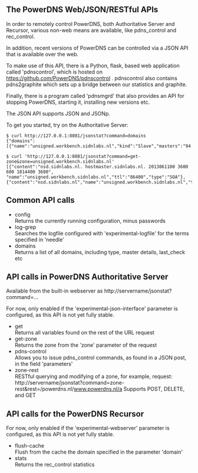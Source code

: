 ## The PowerDNS Web/JSON/RESTful APIs
In order to remotely control PowerDNS, both Authoritative Server and Recursor, various non-web means are available, like pdns_control 
and rec_control.

In addition, recent versions of PowerDNS can be controlled via a JSON API that is available over the web.

To make use of this API, there is a Python, flask, based web application called 'pdnscontrol', which is hosted on https://github.com/PowerDNS/pdnscontrol . pdnscontrol also contains pdns2graphite which sets up a bridge between our statistics and graphite.

Finally, there is a program called 'pdnsmgrd' that also provides an API for stopping PowerDNS, starting it, installing new versions etc. 

The JSON API supports JSON and JSONp.

To get you started, try on the Authoritative Server:

    $ curl http://127.0.0.1:8081/jsonstat?command=domains
    {"domains":[{"name":"unsigned.workbench.sidnlabs.nl","kind":"Slave","masters":"94.198.152.169","serial":2013061100,"notified_serial":3519254080,"last_check":1371046625}]}

    $ curl 'http://127.0.0.1:8081/jsonstat?command=get-zone&zone=unsigned.workbench.sidnlabs.nl'
    [{"content":"nsd.sidnlabs.nl. hostmaster.sidnlabs.nl. 2013061100 3600 600 1814400 3600",
    "name":"unsigned.workbench.sidnlabs.nl","ttl":"86400","type":"SOA"},
    {"content":"nsd.sidnlabs.nl","name":"unsigned.workbench.sidnlabs.nl","ttl":"3600","type":"NS"},...


Common API calls
----------------
 * config  
   Returns the currently running configuration, minus passwords
 * log-grep  
   Searches the logfile configured with 'experimental-logfile' for the terms specified in 'needle'
 * domains  
   Returns a list of all domains, including type, master details, last_check etc

API calls in PowerDNS Authoritative Server
------------------------------------------
Available from the built-in webserver as http://servername/jsonstat?command=...

For now, only enabled if the 'experimental-json-interface' parameter is configured, as this API is not yet fully stable.

 * get  
   Returns all variables found on the rest of the URL request
 * get-zone  
   Returns the zone from the 'zone' parameter of the request
 * pdns-control  
   Allows you to issue pdns_control commands, as found in a JSON post, in the field 'parameters'
 * zone-rest  
   RESTful querying and modifying of a zone, for example, request:  http://servername/jsonstat?command=zone-rest&rest=/powerdns.nl/www.powerdns.nl/a
   Supports POST, DELETE, and GET

API calls for the PowerDNS Recursor
-----------------------------------

For now, only enabled if the 'experimental-webserver' parameter is configured, as this API is not yet fully stable.

 * flush-cache  
   Flush from the cache the domain specified in the parameter 'domain'
 * stats  
   Returns the rec_control statistics

